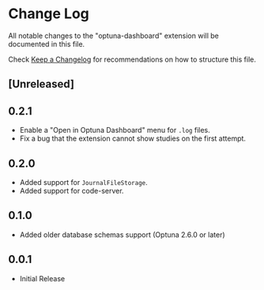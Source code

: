 # Change Log

All notable changes to the "optuna-dashboard" extension will be documented in this file.

Check [Keep a Changelog](http://keepachangelog.com/) for recommendations on how to structure this file.

## [Unreleased]

## 0.2.1

* Enable a "Open in Optuna Dashboard" menu for `.log` files.
* Fix a bug that the extension cannot show studies on the first attempt.

## 0.2.0

* Added support for `JournalFileStorage`.
* Added support for code-server.

## 0.1.0

* Added older database schemas support (Optuna 2.6.0 or later)

## 0.0.1

* Initial Release
